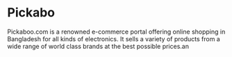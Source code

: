 # Pickabo
Pickaboo.com is a renowned e-commerce portal offering online shopping in Bangladesh for all kinds of electronics. It sells a variety of products from a wide range of world class brands at the best possible prices.an
